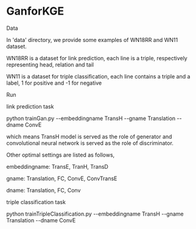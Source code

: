 # GanforKGE

Data


In 'data' directory, we provide some examples of WN18RR and WN11 dataset. 


WN18RR is a dataset for link prediction, each line is a triple, respectively representing head, relation and tail


WN11 is a dataset for triple classification, each line contains a triple and a label, 1 for positive and -1 for negative


Run


link prediction task


python trainGan.py --embeddingname TransH --gname Translation --dname ConvE


which means TransH model is served as the role of generator and convolutional neural network is served as the role of discriminator.


Other optimal settings are listed as follows,


embeddingname: TransE, TranH, TransD


gname: Translation, FC, ConvE, ConvTransE


dname: Translation, FC, Conv


triple classification task


python trainTripleClassification.py --embeddingname TransH --gname Translation --dname ConvE

